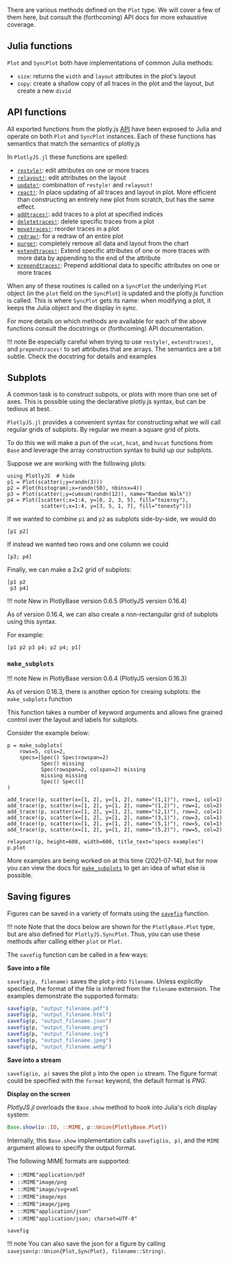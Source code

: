 <!-- TODO: create API docs from docstrings and add link below -->

There are various methods defined on the `Plot` type. We will cover a few of
them here, but consult the (forthcoming) API docs for more exhaustive coverage.

## Julia functions

`Plot` and `SyncPlot` both have implementations of common Julia methods:

- `size`: returns the `width` and `layout` attributes in the plot's layout
- `copy`: create a shallow copy of all traces in the plot and the layout, but
create a new `divid`

## API functions

All exported functions from the plotly.js
[API](https://plotly.com/javascript/plotlyjs-function-reference/) have been
exposed to Julia and operate on both `Plot` and `SyncPlot` instances. Each of
these functions has semantics that match the semantics of plotly.js

In `PlotlyJS.jl` these functions are spelled:

- [`restyle!`](https://plotly.com/javascript/plotlyjs-function-reference/#plotlyrestyle): edit attributes on one or more traces
- [`relayout!`](https://plotly.com/javascript/plotlyjs-function-reference/#plotlyrelayout): edit attributes on the layout
- [`update!`](https://plotly.com/javascript/plotlyjs-function-reference/#plotlyupdate): combination of `restyle!` and `relayout!`
- [`react!`](https://plotly.com/javascript/plotlyjs-function-reference/#plotlyreact): In place updating of all traces and layout in plot. More efficient than constructing an entirely new plot from scratch, but has the same effect.
- [`addtraces!`](https://plotly.com/javascript/plotlyjs-function-reference/#plotlyaddtraces): add traces to a plot at specified indices
- [`deletetraces!`](https://plotly.com/javascript/plotlyjs-function-reference/#plotlydeletetraces): delete specific traces from a plot
- [`movetraces!`](https://plotly.com/javascript/plotlyjs-function-reference/#plotlymovetraces): reorder traces in a plot
- [`redraw!`](https://plotly.com/javascript/plotlyjs-function-reference/#plotlyredraw): for a redraw of an entire plot
- [`purge!`](https://plotly.com/javascript/plotlyjs-function-reference/#plotlypurge): completely remove all data and layout from the chart
- [`extendtraces!`](https://plotly.com/javascript/plotlyjs-function-reference/#plotlyextendtraces): Extend specific attributes of one or more traces with more data by appending to the end of the attribute
- [`prependtraces!`](https://plotly.com/javascript/plotlyjs-function-reference/#plotlyprependtraces): Prepend additional data to specific attributes on one or more traces


When any of these routines is called on a `SyncPlot` the underlying `Plot`
object (in the `plot` field on the `SyncPlot`) is updated and the plotly.js
function is called. This is where `SyncPlot` gets its name: when modifying a
plot, it keeps the Julia object and the display in sync.

<!-- TODO: create API docs from docstrings and add link below -->

For more details on which methods are available for each of the above functions
consult the docstrings or (forthcoming) API documentation.

!!! note
    Be especially careful when trying to use `restyle!`, `extendtraces!`, and
    `prependtraces!` to set attributes that are arrays. The semantics are a bit
    subtle. Check the docstring for details and examples

## Subplots

A common task is to construct subpots, or plots with more than one set of axes.
This is possible using the declarative plotly.js syntax, but can be tedious at
best.

`PlotlyJS.jl` provides a convenient syntax for constructing what we will
call regular grids of subplots. By regular we mean a square grid of plots.

To do this we will make a pun of the `vcat`, `hcat`, and `hvcat` functions from
`Base` and leverage the array construction syntax to build up our subplots.

Suppose we are working with the following plots:

```@repl subplots
using PlotlyJS  # hide
p1 = Plot(scatter(;y=randn(3)))
p2 = Plot(histogram(;x=randn(50), nbinsx=4))
p3 = Plot(scatter(;y=cumsum(randn(12)), name="Random Walk"))
p4 = Plot([scatter(;x=1:4, y=[0, 2, 3, 5], fill="tozeroy"),
           scatter(;x=1:4, y=[3, 5, 1, 7], fill="tonexty")])
```

If we wanted to combine `p1` and `p2` as subplots side-by-side, we would do

```@example subplots
[p1 p2]
```

If instead we wanted two rows and one column we could

```@example subplots
[p3; p4]
```

Finally, we can make a 2x2 grid of subplots:

```@example subplots
[p1 p2
 p3 p4]
```

!!! note
    New in PlotlyBase version 0.6.5 (PlotlyJS version 0.16.4)


As of version 0.16.4, we can also create a non-rectangular grid of subplots using this syntax.

For example:

```@example subplots
[p1 p2 p3 p4; p2 p4; p1]
```

### `make_subplots`

!!! note
    New in PlotlyBase version 0.6.4 (PlotlyJS version 0.16.3)

As of version 0.16.3, there is another option for creaing subplots: the `make_subplots` function

This function takes a number of keyword arguments and allows fine grained control over the layout and labels for subplots.

Consider the example below:

```@example subplots
p = make_subplots(
    rows=5, cols=2,
    specs=[Spec() Spec(rowspan=2)
           Spec() missing
           Spec(rowspan=2, colspan=2) missing
           missing missing
           Spec() Spec()]
)

add_trace!(p, scatter(x=[1, 2], y=[1, 2], name="(1,1)"), row=1, col=1)
add_trace!(p, scatter(x=[1, 2], y=[1, 2], name="(1,2)"), row=1, col=2)
add_trace!(p, scatter(x=[1, 2], y=[1, 2], name="(2,1)"), row=2, col=1)
add_trace!(p, scatter(x=[1, 2], y=[1, 2], name="(3,1)"), row=3, col=1)
add_trace!(p, scatter(x=[1, 2], y=[1, 2], name="(5,1)"), row=5, col=1)
add_trace!(p, scatter(x=[1, 2], y=[1, 2], name="(5,2)"), row=5, col=2)

relayout!(p, height=600, width=600, title_text="specs examples")
p.plot
```

More examples are being worked on at this time (2021-07-14), but for now you can view the docs for [`make_subplots`](@ref) to get an idea of what else is possible.

## Saving figures

Figures can be saved in a variety of formats using the [`savefig`](@ref) function.

!!! note
    Note that the docs below are shown for the `PlotlyBase.Plot` type, but are also defined for `PlotlyJS.SyncPlot`.
    Thus, you can use these methods after calling either `plot` or `Plot`.

The `savefig` function can be called in a few ways:

**Save into a file**

`savefig(p, filename)` saves the plot `p` into `filename`.
Unless explicitly specified, the format of the file is inferred from the `filename` extension.
The examples demonstrate the supported formats:

```julia
savefig(p, "output_filename.pdf")
savefig(p, "output_filename.html")
savefig(p, "output_filename.json")
savefig(p, "output_filename.png")
savefig(p, "output_filename.svg")
savefig(p, "output_filename.jpeg")
savefig(p, "output_filename.webp")
```

**Save into a stream**

`savefig(io, p)` saves the plot `p` into the open `io` stream.
The figure format could be specified with the `format` keyword, the default format is *PNG*.

**Display on the screen**

*PlotlyJS.jl* overloads the `Base.show` method to hook into Julia's rich display system:
```julia
Base.show(io::IO, ::MIME, p::Union{PlotlyBase.Plot})
```
Internally, this `Base.show` implementation calls `savefig(io, p)`,
and the `MIME` argument allows to specify the output format.

The following MIME formats are supported:
* `::MIME"application/pdf`
* `::MIME"image/png`
* `::MIME"image/svg+xml`
* `::MIME"image/eps`
* `::MIME"image/jpeg`
* `::MIME"application/json"`
* `::MIME"application/json; charset=UTF-8"`

```@docs
savefig
```
!!! note
    You can also save the json for a figure by calling
    `savejson(p::Union{Plot,SyncPlot}, filename::String)`.
